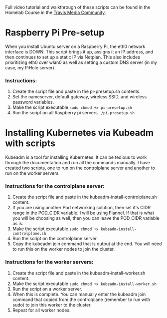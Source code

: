 Full video tutorial and walkthrough of these scripts can be found in the Homelab Course in the [Travis Media Community](https://www.skool.com/travis-media-community).

# Raspberry Pi Pre-setup
When you install Ubuntu server on a Raspberry Pi, the eth0 network interface is DOWN. This script brings it up, assigns it an IP address, and then continues to set up a static IP via Netplan. This also includes prioritizing eth0 over wlan0 as well as setting a custom DNS server (in my case, my PiHole server).

### Instructions:
1. Create the script file and paste in the pi-presetup.sh contents.
2. Set the nameserver, default gateway, wireless SSID, and wireless password variables. 
3. Make the script executable `sudo chmod +x pi-presetup.sh`
4. Run the script on all Raspberry pi servers `./pi-presetup.sh`

# Installing Kubernetes via Kubeadm with scripts
Kubeadm is a tool for installing Kubernetes. It can be tedious to work through the documentation and run all the commands manually. I have created two scripts, one to run on the controlplane server and another to run on the worker servers. 

### Instructions for the controlplane server:
1. Create the script file and paste in the kubeadm-install-controlplane.sh content. 
2. If you are using another Pod networking solution, then set it's CIDR range in the POD_CIDR variable. I will be using Flannel. If that is what you will be choosing as well, then you can leave the POD_CIDR variable as is. 
3. Make the script executable `sudo chmod +x kubeadm-install-controlplane.sh`
4. Run the script on the controlplane server.
5. Copy the kubeadm join command that is output at the end. You will need to run this on the worker nodes to join the cluster. 

### Instructions for the worker servers:
1. Create the script file and paste in the kubeadm-install-worker.sh content. 
2. Make the script executable `sudo chmod +x kubeadm-install-worker.sh`
3. Run the script on a worker server.
4. When this is complete. You can manually enter the kubeadm join command that copied from the controlplane (remember to run with sudo) to join this worker to the cluster. 
5. Repeat for all worker nodes.  